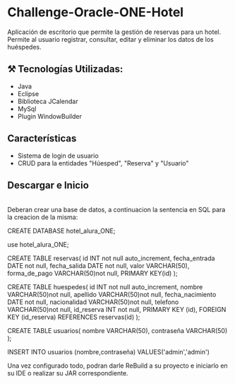 # Challenge-Oracle-ONE-Hotel
Aplicación de escritorio que permite la gestión de reservas para un hotel. 
Permite al usuario registrar, consultar, editar y eliminar los datos de los huéspedes.


## ⚒ Tecnologías Utilizadas:

- Java
- Eclipse
- Biblioteca JCalendar
- MySql
- Plugin WindowBuilder

## Características
- Sistema de login de usuario
- CRUD para la entidades "Húesped", "Reserva" y "Usuario"

## Descargar e Inicio

</br>Deberan crear una base de datos, a continuacion la sentencia en SQL para la creacion de la misma:

CREATE DATABASE hotel_alura_ONE;

use hotel_alura_ONE;

CREATE TABLE reservas(
id INT not null auto_increment,
fecha_entrada DATE not null,
fecha_salida DATE not null,
valor VARCHAR(50),
forma_de_pago VARCHAR(50)not null,
PRIMARY KEY(id)
);

CREATE TABLE huespedes(
id INT not null auto_increment,
nombre VARCHAR(50)not null,
apellido VARCHAR(50)not null,
fecha_nacimiento DATE not null,
nacionalidad VARCHAR(50)not null,
telefono VARCHAR(50)not null,
id_reserva INT not null,
PRIMARY KEY (id),
FOREIGN KEY (id_reserva) REFERENCES reservas(id)
);

CREATE TABLE usuarios(
nombre VARCHAR(50),
contraseña VARCHAR(50)
);

INSERT INTO usuarios (nombre,contraseña) VALUES('admin','admin')</br>

Una vez configurado todo, podran darle ReBuild a su proyecto e iniciarlo en su IDE o realizar su JAR correspondiente.
